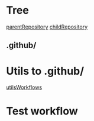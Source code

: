# Tree

[parentRepository](https://github.com/FAMAF-resources/parentRepository)
[childRepository](https://github.com/FAMAF-resources/childRepository)

## .github/

# Utils to .github/

[utilsWorkflows](https://github.com/FAMAF-resources/utilsWorkflows)

# Test workflow